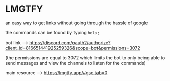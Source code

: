 # LMGTFY

an easy way to get links without going through the hassle of google

the commands can be found by typing `help;`

bot link --> https://discord.com/oauth2/authorize?client_id=816651441925259326&scope=bot&permissions=3072

(the permissions are equal to 3072 which limits the bot to only being able to send messages and view the channels to listen for the commands)


main resource --> https://lmgtfy.app/#gsc.tab=0
